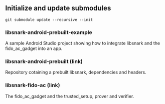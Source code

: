 ## Initialize and update submodules
`git submodule update --recursive --init`

### libsnark-android-prebuilt-example
A sample Android Studio project showing how to integrate libsnark and the fido_ac_gadget into an app.

### libsnark-android-prebuilt (link)
Repository cotaining a prebuilt libsnark, dependencies and headers.

### libsnark-fido-ac (link)
The fido_ac_gadget and the trusted_setup, prover and verifier.
